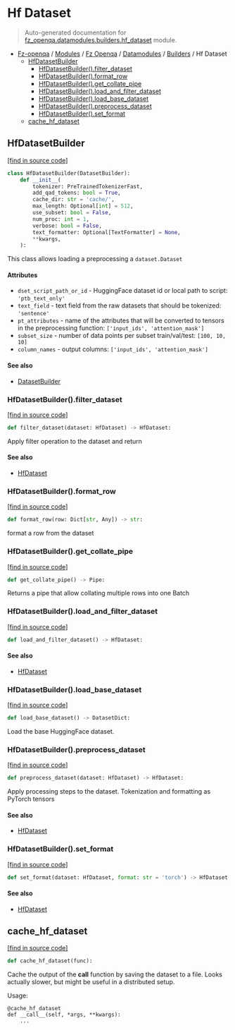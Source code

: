# Hf Dataset

> Auto-generated documentation for [fz_openqa.datamodules.builders.hf_dataset](blob/master/fz_openqa/datamodules/builders/hf_dataset.py) module.

- [Fz-openqa](../../../README.md#fz-openqa-index) / [Modules](../../../MODULES.md#fz-openqa-modules) / [Fz Openqa](../../index.md#fz-openqa) / [Datamodules](../index.md#datamodules) / [Builders](index.md#builders) / Hf Dataset
    - [HfDatasetBuilder](#hfdatasetbuilder)
        - [HfDatasetBuilder().filter_dataset](#hfdatasetbuilderfilter_dataset)
        - [HfDatasetBuilder().format_row](#hfdatasetbuilderformat_row)
        - [HfDatasetBuilder().get_collate_pipe](#hfdatasetbuilderget_collate_pipe)
        - [HfDatasetBuilder().load_and_filter_dataset](#hfdatasetbuilderload_and_filter_dataset)
        - [HfDatasetBuilder().load_base_dataset](#hfdatasetbuilderload_base_dataset)
        - [HfDatasetBuilder().preprocess_dataset](#hfdatasetbuilderpreprocess_dataset)
        - [HfDatasetBuilder().set_format](#hfdatasetbuilderset_format)
    - [cache_hf_dataset](#cache_hf_dataset)

## HfDatasetBuilder

[[find in source code]](blob/master/fz_openqa/datamodules/builders/hf_dataset.py#L66)

```python
class HfDatasetBuilder(DatasetBuilder):
    def __init__(
        tokenizer: PreTrainedTokenizerFast,
        add_qad_tokens: bool = True,
        cache_dir: str = 'cache/',
        max_length: Optional[int] = 512,
        use_subset: bool = False,
        num_proc: int = 1,
        verbose: bool = False,
        text_formatter: Optional[TextFormatter] = None,
        **kwargs,
    ):
```

This class allows loading a preprocessing a `dataset.Dataset`

#### Attributes

- `dset_script_path_or_id` - HuggingFace dataset id or local path to script: `'ptb_text_only'`
- `text_field` - text field from the raw datasets that should be tokenized: `'sentence'`
- `pt_attributes` - name of the attributes that will be converted to
  tensors in the preprocessing function: `['input_ids', 'attention_mask']`
- `subset_size` - number of data points per subset train/val/test: `[100, 10, 10]`
- `column_names` - output columns: `['input_ids', 'attention_mask']`

#### See also

- [DatasetBuilder](base.md#datasetbuilder)

### HfDatasetBuilder().filter_dataset

[[find in source code]](blob/master/fz_openqa/datamodules/builders/hf_dataset.py#L136)

```python
def filter_dataset(dataset: HfDataset) -> HfDataset:
```

Apply filter operation to the dataset and return

#### See also

- [HfDataset](../utils/typing.md#hfdataset)

### HfDatasetBuilder().format_row

[[find in source code]](blob/master/fz_openqa/datamodules/builders/hf_dataset.py#L168)

```python
def format_row(row: Dict[str, Any]) -> str:
```

format a row from the dataset

### HfDatasetBuilder().get_collate_pipe

[[find in source code]](blob/master/fz_openqa/datamodules/builders/hf_dataset.py#L164)

```python
def get_collate_pipe() -> Pipe:
```

Returns a pipe that allow collating multiple rows into one Batch

### HfDatasetBuilder().load_and_filter_dataset

[[find in source code]](blob/master/fz_openqa/datamodules/builders/hf_dataset.py#L125)

```python
def load_and_filter_dataset() -> HfDataset:
```

#### See also

- [HfDataset](../utils/typing.md#hfdataset)

### HfDatasetBuilder().load_base_dataset

[[find in source code]](blob/master/fz_openqa/datamodules/builders/hf_dataset.py#L132)

```python
def load_base_dataset() -> DatasetDict:
```

Load the base HuggingFace dataset.

### HfDatasetBuilder().preprocess_dataset

[[find in source code]](blob/master/fz_openqa/datamodules/builders/hf_dataset.py#L140)

```python
def preprocess_dataset(dataset: HfDataset) -> HfDataset:
```

Apply processing steps to the dataset.
Tokenization and formatting as PyTorch tensors

#### See also

- [HfDataset](../utils/typing.md#hfdataset)

### HfDatasetBuilder().set_format

[[find in source code]](blob/master/fz_openqa/datamodules/builders/hf_dataset.py#L120)

```python
def set_format(dataset: HfDataset, format: str = 'torch') -> HfDataset:
```

#### See also

- [HfDataset](../utils/typing.md#hfdataset)

## cache_hf_dataset

[[find in source code]](blob/master/fz_openqa/datamodules/builders/hf_dataset.py#L26)

```python
def cache_hf_dataset(func):
```

Cache the output of the __call__ function by saving the dataset to a file.
Looks actually slower, but might be useful in a distributed setup.

Usage:

```
@cache_hf_dataset
def __call__(self, *args, **kwargs):
    ...
```
